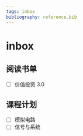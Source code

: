 ```yaml
---
tags: inbox
bibliography: reference.bib
---
```


# inbox

## 阅读书单

- [ ] 价值投资 3.0

## 课程计划

- [ ] 模拟电路
- [ ] 信号与系统
